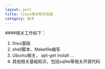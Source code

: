 ```yaml
---
layout: post
title: linux相关知识总结
category: 技术
---
```


####相关工作如下：

1. linux基础
2. shell脚本、Makefile编写
3. Ubuntu相关， apt-get install ...
4. 其他相关基础知识，包括sqlite等相关开源代码
